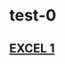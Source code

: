 # test-0

## [EXCEL 1](https://docs.google.com/viewer?url=https://github.com/k-sap/test-0/raw/main/test-book.xlsx#)
